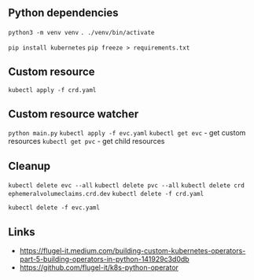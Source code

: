 ## Python dependencies
`python3 -m venv venv`
`. ./venv/bin/activate`

`pip install kubernetes`
`pip freeze > requirements.txt`


## Custom resource
`kubectl apply -f crd.yaml`

## Custom resource watcher
`python main.py`
`kubectl apply -f evc.yaml`
`kubectl get evc` - get custom resources
`kubectl get pvc` - get child resources


## Cleanup
`kubectl delete evc --all`
`kubectl delete pvc --all`
`kubectl delete crd ephemeralvolumeclaims.crd.dev`
`kubectl delete -f crd.yaml`

`kubectl delete -f evc.yaml`

## Links
- https://flugel-it.medium.com/building-custom-kubernetes-operators-part-5-building-operators-in-python-141929c3d0db
- https://github.com/flugel-it/k8s-python-operator
